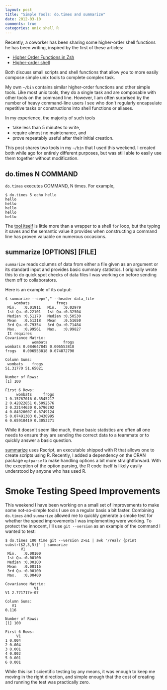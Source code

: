 ```yaml
---
layout: post
title: "Simple Tools: do.times and summarize"
date: 2012-03-10
comments: true
categories: unix shell R
---
```


Recently, a coworker has been sharing some higher-order shell
functions he has been writing, inspired by the first of these
articles:

- [Higher Order Functions in Zsh](http://yannesposito.com/Scratch/en/blog/Higher-order-function-in-zsh)
- [Higher-order shell](http://conway.rutgers.edu/~ccshan/wiki/blog/posts/Higher-order_shell/)

Both discuss small scripts and shell functions that allow you to more
easily compose simple unix tools to complete complex task.

My own `~/bin` contains similar higher-order functions and other
simple tools.  Like most unix tools, they do a single task and are
composable with other tools on the command line.  However, I am often
surprised by the number of heavy command-line users I see who don't
regularly encapsulate repetitive tasks or constructions into shell
functions or aliases.

In my experience, the majority of such tools

* take less than 5 minutes to write,
* require almost no maintenance, and
* prove repeatably useful after their initial creation.

This post shares two tools in my `~/bin` that I used this weekend.  I
created both while ago for entirely different purposes, but was still
able to easily use them together without modification.

## do.times N COMMAND

`do.times` executes COMMAND, N times.  For example,

```
$ do.times 5 echo hello
hello
hello
hello
hello
hello
```

The [tool itself](https://gist.github.com/2014470) is little more than
a wrapper to a shell `for` loop, but the typing it saves and the
semantic value it provides when constructing a command line has proven
valuable on numerous occasions.

## summarize [OPTIONS] [FILE]

`summarize` reads columns of data from either a file given as an
argument or its standard input and provides basic summary statistics.
I originally wrote this to do quick spot checks of data files I was
working on before sending them off to collaborators.

Here is an example of its output:
```
$ summarize --sep="," --header data_file
    wombats            frogs
 Min.   :0.01911   Min.   :0.02979
 1st Qu.:0.22101   1st Qu.:0.32504
 Median :0.51178   Median :0.50530
 Mean   :0.51318   Mean   :0.51650
 3rd Qu.:0.79354   3rd Qu.:0.71484
 Max.   :0.99561   Max.   :0.99827
 It requires
Covariance Matrix:
            wombats       frogs
wombats 0.084647845 0.006553818
frogs   0.006553818 0.074872790

Column Sums:
 wombats    frogs
51.31770 51.65021

Number of Rows:
[1] 100

First 6 Rows:
     wombats     frogs
1 0.15767016 0.3545217
2 0.42022851 0.5092576
3 0.22144630 0.6796292
4 0.84320607 0.6749124
5 0.07491303 0.3430995
6 0.65910419 0.3053271
```

While it doesn't seem like much, these basic statistics are often all
one needs to ensure they are sending the correct data to a teammate or
to quickly answer a basic question.

[summarize](https://gist.github.com/2014462) uses Rscript, an
executable shipped with R that allows one to create scripts using R.
Recently, I added a dependency on the CRAN package `optparse` to make
handling options a bit more straightforward.  With the exception of
the option parsing, the R code itself is likely easily understood by
anyone who has used R.

# Smoke Testing Speed Improvements

This weekend I have been working on a small set of improvements to
make some not-so-simple tools I use on a regular basis a bit
faster. Combining `do.times` and `summarize` allowed me to quickly
generate a smoke test for whether the speed improvements I was
implementing were working.  To protect the innocent, I'll use `git
--version` as an example of the command I wanted to test:

```
$ do.times 100 time git --version 2>&1 | awk '/real/ {print substr($2,3,5)}' | summarize
       V1
 Min.   :0.00100
 1st Qu.:0.00100
 Median :0.00100
 Mean   :0.00116
 3rd Qu.:0.00100
 Max.   :0.00400

Covariance Matrix:
             V1
V1 2.771717e-07

Column Sums:
   V1
0.116

Number of Rows:
[1] 100

First 6 Rows:
     V1
1 0.004
2 0.004
3 0.001
4 0.002
5 0.001
6 0.001
```

While this isn't scientific testing by any means, it was enough to
keep me moving in the right direction, and simple enough that the cost
of creating and running the test was practically zero.
